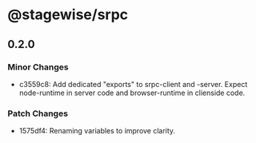 # @stagewise/srpc

## 0.2.0

### Minor Changes

- c3559c8: Add dedicated "exports" to srpc-client and -server. Expect node-runtime in server code and browser-runtime in clienside code.

### Patch Changes

- 1575df4: Renaming variables to improve clarity.
